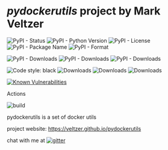 
# *pydockerutils* project by Mark Veltzer

![PyPI - Status](https://img.shields.io/pypi/status/pydockerutils)
![PyPI - Python Version](https://img.shields.io/pypi/pyversions/pydockerutils)
![PyPI - License](https://img.shields.io/pypi/l/pydockerutils)
![PyPI - Package Name](https://img.shields.io/pypi/v/pydockerutils)
![PyPI - Format](https://img.shields.io/pypi/format/pydockerutils)

![PyPI - Downloads](https://img.shields.io/pypi/dd/pydockerutils)
![PyPI - Downloads](https://img.shields.io/pypi/dw/pydockerutils)
![PyPI - Downloads](https://img.shields.io/pypi/dm/pydockerutils)

![Code style: black](https://img.shields.io/badge/code%20style-black-000000.svg)
![Downloads](https://pepy.tech/badge/pydockerutils)
![Downloads](https://pepy.tech/badge/pydockerutils/month)
![Downloads](https://pepy.tech/badge/pydockerutils/week)

[![Known Vulnerabilities](https://snyk.io/test/github/veltzer/pydockerutils/badge.svg?targetFile=requirements.txt)](https://snyk.io/test/github/veltzer/pydockerutils?targetFile=requirements.txt)


Actions

![build](https://github.com/veltzer/pydockerutils/workflows/build/badge.svg)

pydockerutils is a set of docker utils

project website: <https://veltzer.github.io/pydockerutils>

chat with me at [![gitter](https://badges.gitter.im/Join%20Chat.svg)](https://gitter.im/veltzer/mark.veltzer)


